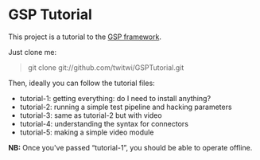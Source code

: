 GSP Tutorial
============

This project is a tutorial to the [GSP framework](https://github.com/twitwi/GSP).

Just clone me:
> git clone git://github.com/twitwi/GSPTutorial.git

Then, ideally you can follow the tutorial files:

* tutorial-1: getting everything: do I need to install anything?
* tutorial-2: running a simple test pipeline and hacking parameters
* tutorial-3: same as tutorial-2 but with video
* tutorial-4: understanding the syntax for connectors
* tutorial-5: making a simple video module

<b>NB:</b> Once you've passed “tutorial-1”, you should be able to operate offline.
